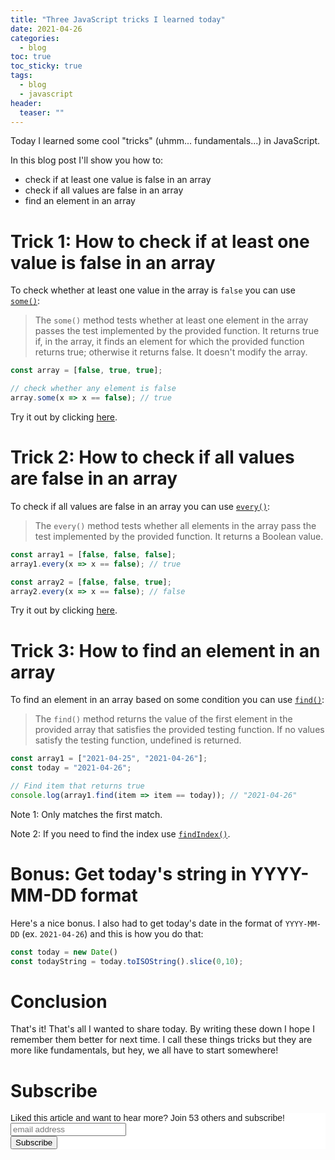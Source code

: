 ```yaml
---
title: "Three JavaScript tricks I learned today"
date: 2021-04-26
categories:
  - blog
toc: true
toc_sticky: true
tags:
  - blog
  - javascript
header:
  teaser: ""
---
```


Today I learned some cool "tricks" (uhmm... fundamentals...) in JavaScript. 

In this blog post I'll show you how to: 

* check if at least one value is false in an array
* check if all values are false in an array
* find an element in an array

# Trick 1: How to check if at least one value is false in an array

To check whether at least one value in the array is `false` you can use [`some()`](https://developer.mozilla.org/en-US/docs/Web/JavaScript/Reference/Global_Objects/Array/some):

> The `some()` method tests whether at least one element in the array passes
the test implemented by the provided function.  It returns true if, in the
array, it finds an element for which the provided function returns true;
otherwise it returns false.  It doesn't modify the array.

```js
const array = [false, true, true];

// check whether any element is false
array.some(x => x == false); // true
```

Try it out by clicking [here](https://replit.com/@Rainymood/ConstantOrdinaryGenerics#index.js).

# Trick 2: How to check if all values are false in an array

To check if all values are false in an array you can use [`every()`](https://developer.mozilla.org/en-US/docs/Web/JavaScript/Reference/Global_Objects/Array/every):

> The `every()` method tests whether all elements in the array pass the test
implemented by the provided function.  It returns a Boolean value.

```js
const array1 = [false, false, false];
array1.every(x => x == false); // true

const array2 = [false, false, true];
array2.every(x => x == false); // false
```

Try it out by clicking [here](https://replit.com/@Rainymood/SuperbTremendousRedundantcode#index.js).

# Trick 3: How to find an element in an array

To find an element in an array based on some condition you can use [`find()`](https://developer.mozilla.org/en-US/docs/Web/JavaScript/Reference/Global_Objects/Array/find):

> The `find()` method returns the value of the first element in the provided
array that satisfies the provided testing function.  If no values satisfy the
testing function, undefined is returned.

```js
const array1 = ["2021-04-25", "2021-04-26"];
const today = "2021-04-26";

// Find item that returns true
console.log(array1.find(item => item == today)); // "2021-04-26"
```

Note 1: Only matches the first match.

Note 2: If you need to find the index use [`findIndex()`](https://developer.mozilla.org/en-US/docs/Web/JavaScript/Reference/Global_Objects/Array/findIndex).

# Bonus: Get today's string in YYYY-MM-DD format

Here's a nice bonus. I also had to get today's date in the format of `YYYY-MM-DD` (ex. `2021-04-26`) and this is how you do that:

```js
const today = new Date()
const todayString = today.toISOString().slice(0,10);
```

# Conclusion

That's it! That's all I wanted to share today. By writing these down I hope I remember them better for next time. I call these things tricks but they are more like fundamentals, but hey, we all have to start somewhere!

# Subscribe 

<!-- Begin Mailchimp Signup Form -->
<link href="//cdn-images.mailchimp.com/embedcode/horizontal-slim-10_7.css" rel="stylesheet" type="text/css">
<style type="text/css">
  #mc_embed_signup{background:#fff; clear:left; font:14px Helvetica,Arial,sans-serif; width:100%;}
  /* Add your own Mailchimp form style overrides in your site stylesheet or in this style block.
     We recommend moving this block and the preceding CSS link to the HEAD of your HTML file. */
</style>
<div id="mc_embed_signup">
<form action="https://gmail.us3.list-manage.com/subscribe/post?u=92fe86c389878585bc87837e8&amp;id=50543deff9" method="post" id="mc-embedded-subscribe-form" name="mc-embedded-subscribe-form" class="validate" target="_blank" novalidate>
    <div id="mc_embed_signup_scroll">
  <label for="mce-EMAIL">Liked this article and want to hear more? Join 53 others and subscribe!</label>
  <input type="email" value="" name="EMAIL" class="email" id="mce-EMAIL" placeholder="email address" required>
    <!-- real people should not fill this in and expect good things - do not remove this or risk form bot signups-->
    <div style="position: absolute; left: -5000px;" aria-hidden="true"><input type="text" name="b_92fe86c389878585bc87837e8_50543deff9" tabindex="-1" value=""></div>
    <div class="clear"><input type="submit" value="Subscribe" name="subscribe" id="mc-embedded-subscribe" class="button"></div>
    </div>
</form>
</div>
<!--End mc_embed_signup-->

